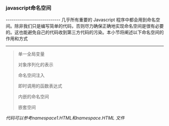 <h3>javascript命名空间</h3>
---------------------------
几乎所有重要的 Javascript 程序中都会用到命名空间。除非我们只是编写简单的代码，否则尽力确保正确地实现命名空间是很有必要的。这也能避免自己的代码收到第三方代码的污染。本小节将阐述以下命名空间的作用和方式

----------
>单一全局变量
>
>
>对象序列化的表示
>
>命名空间注入
>
>即时调用的函数表达式
>
>内嵌的命名空间
>
>嵌套空间

*代码可以参考namespace1.HTML和namespace.HTML 文件*
